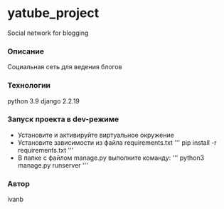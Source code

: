 # yatube_project
Social network for blogging
### Описание
Социальная сеть для ведения блогов
### Технологии
python 3.9
django 2.2.19
### Запуск проекта в dev-режиме
- Установите и активируйте виртуальное окружение
- Установите зависимости из файла requirements.txt
'''
pip install -r requirements.txt
'''
- В папке с файлом manage.py выполните команду:
'''
python3 manage.py runserver
'''
### Автор
ivanb